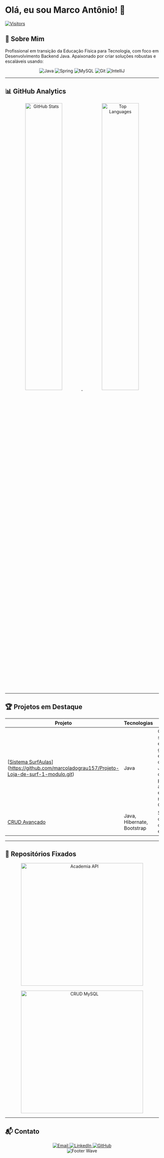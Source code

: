# Olá, eu sou Marco Antônio! 👋


  <!-- Profile View Counter -->
  [![Visitors](https://komarev.com/ghpvc/?username=marcoladograu157&color=58a6ff&style=flat&label=Profile+Views)](https://github.com/marcoladograu157)
</div>

## 🚀 Sobre Mim
Profissional em transição da Educação Física para Tecnologia, com foco em Desenvolvimento Backend Java. Apaixonado por criar soluções robustas e escaláveis usando:

<div align="center">
  <!-- Technology Badges -->
  <img src="https://img.shields.io/badge/Java-ED8B00?style=for-the-badge&logo=openjdk&logoColor=white" alt="Java">
  <img src="https://img.shields.io/badge/Spring-6DB33F?style=for-the-badge&logo=spring&logoColor=white" alt="Spring">
  <img src="https://img.shields.io/badge/MySQL-005C84?style=for-the-badge&logo=mysql&logoColor=white" alt="MySQL">
  <img src="https://img.shields.io/badge/Git-F05032?style=for-the-badge&logo=git&logoColor=white" alt="Git">
  <img src="https://img.shields.io/badge/IntelliJ_IDEA-000000?style=for-the-badge&logo=intellij-idea&logoColor=white" alt="IntelliJ">
</div>

---

## 📊 GitHub Analytics

<div align="center">
  <!-- GitHub Stats Cards -->
  <a href="https://github.com/marcoladograu157">
    <img width="49%" src="https://github-readme-stats.vercel.app/api?username=marcoladograu157&show_icons=true&theme=navy&bg_color=0d1117&title_color=58a6ff&icon_color=58a6ff&text_color=c9d1d9&hide_border=true&include_all_commits=true" alt="GitHub Stats">
  </a>
  <a href="https://github.com/marcoladograu157">
    <img width="49%" src="https://github-readme-stats.vercel.app/api/top-langs/?username=marcoladograu157&layout=compact&theme=navy&bg_color=0d1117&title_color=58a6ff&text_color=c9d1d9&hide_border=true&hide=html,css" alt="Top Languages">
  </a>
</div>

---

## 🏆 Projetos em Destaque

<div align="center">

| Projeto | Tecnologias | Descrição | Status |
|---------|------------|-----------|--------|
| [[Sistema SurfAulas](https://github.com/marcoladograu157/academia-api)](https://github.com/marcoladograu157/Projeto-Loja-de-surf-1-modulo.git) | Java| O arquivo sistemaStudySurf.java é um sistema de gestão para uma escola de surf, desenvolvido em Java, que permite cadastrar alunos, professores, agendar aulas, gerar relatórios e gerenciar mensalidades. 🚀 ✅ Concluídoo |
| [CRUD Avançado](https://github.com/marcoladograu157/crud-mysql) | Java, Hibernate, Bootstrap | Sistema web completo com cadastro de usuários e produtos | 🚀 Desenvolvimento|

</div>

---

## 📌 Repositórios Fixados

<div align="center" style="display: flex; flex-wrap: wrap; gap: 16px; justify-content: center;">
  <a href="https://github.com/marcoladograu157/academia-api">
    <img width="400" src="https://github-readme-stats.vercel.app/api/pin/?username=marcoladograu157&repo=academia-api&theme=navy&bg_color=0d1117&title_color=58a6ff&text_color=c9d1d9" alt="Academia API">
  </a>
  <a href="https://github.com/marcoladograu157/crud-mysql">
    <img width="400" src="https://github-readme-stats.vercel.app/api/pin/?username=marcoladograu157&repo=crud-mysql&theme=navy&bg_color=0d1117&title_color=58a6ff&text_color=c9d1d9" alt="CRUD MySQL">
  </a>
</div>

---

## 📬 Contato

<div align="center">
  <!-- Contact Badges -->
  <a href="mailto:marco_gomesougaldino@outlook.com">
    <img src="https://img.shields.io/badge/Outlook-0078D4?style=for-the-badge&logo=microsoft-outlook&logoColor=white" alt="Email">
  </a>
  <a href="https://www.linkedin.com/in/marco-gomes-240973248">
    <img src="https://img.shields.io/badge/LinkedIn-0077B5?style=for-the-badge&logo=linkedin&logoColor=white" alt="LinkedIn">
  </a>
  <a href="https://github.com/marcoladograu157">
    <img src="https://img.shields.io/badge/Portfólio-100000?style=for-the-badge&logo=github&logoColor=white" alt="GitHub">
  </a>
</div>

<!-- Optional Divider -->
<div align="center">
  <img src="https://capsule-render.vercel.app/api?type=waving&color=58a6ff&height=60&section=footer" alt="Footer Wave">
</div>
